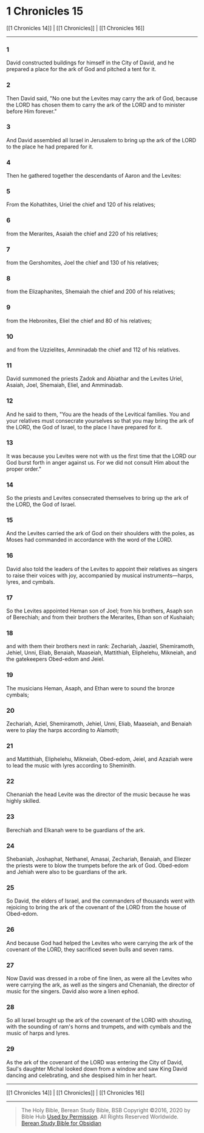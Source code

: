 # 1 Chronicles 15

[[1 Chronicles 14]] | [[1 Chronicles]] | [[1 Chronicles 16]]

---

### 1
David constructed buildings for himself in the City of David, and he prepared a place for the ark of God and pitched a tent for it.

### 2
Then David said, "No one but the Levites may carry the ark of God, because the LORD has chosen them to carry the ark of the LORD and to minister before Him forever."

### 3
And David assembled all Israel in Jerusalem to bring up the ark of the LORD to the place he had prepared for it.

### 4
Then he gathered together the descendants of Aaron and the Levites:

### 5
From the Kohathites, Uriel the chief and 120 of his relatives;

### 6
from the Merarites, Asaiah the chief and 220 of his relatives;

### 7
from the Gershomites, Joel the chief and 130 of his relatives;

### 8
from the Elizaphanites, Shemaiah the chief and 200 of his relatives;

### 9
from the Hebronites, Eliel the chief and 80 of his relatives;

### 10
and from the Uzzielites, Amminadab the chief and 112 of his relatives.

### 11
David summoned the priests Zadok and Abiathar and the Levites Uriel, Asaiah, Joel, Shemaiah, Eliel, and Amminadab.

### 12
And he said to them, "You are the heads of the Levitical families. You and your relatives must consecrate yourselves so that you may bring the ark of the LORD, the God of Israel, to the place I have prepared for it.

### 13
It was because you Levites were not with us the first time that the LORD our God burst forth in anger against us. For we did not consult Him about the proper order."

### 14
So the priests and Levites consecrated themselves to bring up the ark of the LORD, the God of Israel.

### 15
And the Levites carried the ark of God on their shoulders with the poles, as Moses had commanded in accordance with the word of the LORD.

### 16
David also told the leaders of the Levites to appoint their relatives as singers to raise their voices with joy, accompanied by musical instruments—harps, lyres, and cymbals.

### 17
So the Levites appointed Heman son of Joel; from his brothers, Asaph son of Berechiah; and from their brothers the Merarites, Ethan son of Kushaiah;

### 18
and with them their brothers next in rank: Zechariah, Jaaziel, Shemiramoth, Jehiel, Unni, Eliab, Benaiah, Maaseiah, Mattithiah, Eliphelehu, Mikneiah, and the gatekeepers Obed-edom and Jeiel.

### 19
The musicians Heman, Asaph, and Ethan were to sound the bronze cymbals;

### 20
Zechariah, Aziel, Shemiramoth, Jehiel, Unni, Eliab, Maaseiah, and Benaiah were to play the harps according to Alamoth;

### 21
and Mattithiah, Eliphelehu, Mikneiah, Obed-edom, Jeiel, and Azaziah were to lead the music with lyres according to Sheminith.

### 22
Chenaniah the head Levite was the director of the music because he was highly skilled.

### 23
Berechiah and Elkanah were to be guardians of the ark.

### 24
Shebaniah, Joshaphat, Nethanel, Amasai, Zechariah, Benaiah, and Eliezer the priests were to blow the trumpets before the ark of God. Obed-edom and Jehiah were also to be guardians of the ark.

### 25
So David, the elders of Israel, and the commanders of thousands went with rejoicing to bring the ark of the covenant of the LORD from the house of Obed-edom.

### 26
And because God had helped the Levites who were carrying the ark of the covenant of the LORD, they sacrificed seven bulls and seven rams.

### 27
Now David was dressed in a robe of fine linen, as were all the Levites who were carrying the ark, as well as the singers and Chenaniah, the director of music for the singers. David also wore a linen ephod.

### 28
So all Israel brought up the ark of the covenant of the LORD with shouting, with the sounding of ram's horns and trumpets, and with cymbals and the music of harps and lyres.

### 29
As the ark of the covenant of the LORD was entering the City of David, Saul's daughter Michal looked down from a window and saw King David dancing and celebrating, and she despised him in her heart.

---

[[1 Chronicles 14]] | [[1 Chronicles]] | [[1 Chronicles 16]]

---

> The Holy Bible, Berean Study Bible, BSB
> Copyright &copy;2016, 2020 by Bible Hub
> [Used by Permission](https://berean.bible/terms.htm). All Rights Reserved Worldwide.
> [Berean Study Bible for Obsidian](https://github.com/gapmiss/berean-study-bible-for-obsidian)</small>

